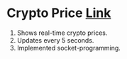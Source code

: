 # Crypto Price [Link]
1. Shows real-time crypto prices.
2. Updates every 5 seconds.
3. Implemented socket-programming.

[Link]:https://ashishnikam111000.github.io/Crypto-Price/
